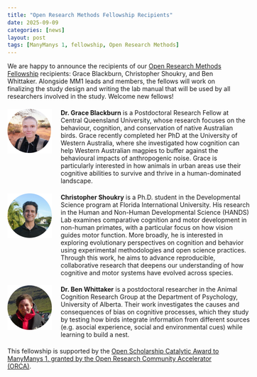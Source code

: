 ```yaml
---
title: "Open Research Methods Fellowship Recipients"
date: 2025-09-09
categories: [news]
layout: post
tags: [ManyManys 1, fellowship, Open Research Methods]
---
```


We are happy to announce the recipients of our [Open Research Methods Fellowship](https://manymanys.github.io/2025-07-14-mm1-fellowship-open-research-methods/) recipients: Grace Blackburn, Christopher Shoukry, and Ben Whittaker. Alongside MM1 leads and members, the fellows will work on finalizing the study design and writing the lab manual that will be used by all researchers involved in the study. Welcome new fellows!


<div style="display: flex; align-items: flex-start; gap: 20px; border: none; margin: 20px 0;">
  <div style="flex: 0 0 15%;">
<img src="https://github.com/manymanys/manymanys.github.io/blob/master/assets/img/grace_blackburn.png?raw=true" alt="Grace Blackburn" style="max-width: 100px; height: auto;"> </div>
  <div style="flex: 0 0 85%;">
  <b>Dr. Grace Blackburn</b> is a Postdoctoral Research Fellow at Central Queensland University, whose research focuses on the behaviour, cognition, and conservation of native Australian birds. Grace recently completed her PhD at the University of Western Australia, where she investigated how cognition can help Western Australian magpies to buffer against the behavioural impacts of anthropogenic noise. Grace is particularly interested in how animals in urban areas use their cognitive abilities to survive and thrive in a human-dominated landscape.
  </div>
</div>

<div style="display: flex; align-items: flex-start; gap: 20px; border: none; margin: 20px 0;">
  <div style="flex: 0 0 15%;">
<img src="https://github.com/manymanys/manymanys.github.io/blob/master/assets/img/christopher_shoukry.png?raw=true" alt="Christopher Shoukry" style="max-width: 100px; height: auto;"> </div>
  <div style="flex: 0 0 85%;">
  <b>Christopher Shoukry</b> is a Ph.D. student in the Developmental Science program at Florida International University. His research in the Human and Non-Human Developmental Science (HANDS) Lab examines comparative cognition and motor development in non-human primates, with a particular focus on how vision guides motor function. More broadly, he is interested in exploring evolutionary perspectives on cognition and behavior using experimental methodologies and open science practices. Through this work, he aims to advance reproducible, collaborative research that deepens our understanding of how cognitive and motor systems have evolved across species.
  </div>
</div>

<div style="display: flex; align-items: flex-start; gap: 20px; border: none; margin: 20px 0;">
  <div style="flex: 0 0 15%;">
<img src="https://github.com/manymanys/manymanys.github.io/blob/master/assets/img/ben_whittaker.png?raw=true" alt="Ben Whittaker" style="max-width: 100px; height: auto;"> </div>
  <div style="flex: 0 0 85%;">
  <b>Dr. Ben Whittaker</b> is a postdoctoral researcher in the Animal Cognition Research Group at the Department of Psychology, University of Alberta. Their work investigates the causes and consequences of bias on cognitive processes, which they study by testing how birds integrate information from different sources (e.g. asocial experience, social and environmental cues) while learning to build a nest.
  </div>
</div>

This fellowship is supported by the [Open Scholarship Catalytic Award to ManyManys 1, granted by the Open Research Community Accelerator (ORCA)](https://manymanys.github.io/2025-07-10-orca-award/).
